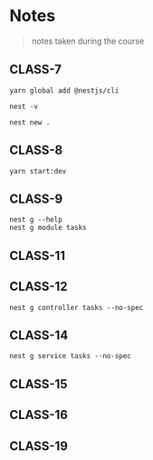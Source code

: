 # Notes

> notes taken during the course

## CLASS-7

```
yarn global add @nestjs/cli

nest -v

nest new .
```

## CLASS-8

```
yarn start:dev
```
## CLASS-9

```
nest g --help
nest g module tasks
```

## CLASS-11
## CLASS-12

```
nest g controller tasks --no-spec
```
## CLASS-14

```
nest g service tasks --no-spec
```
## CLASS-15

## CLASS-16

## CLASS-19

